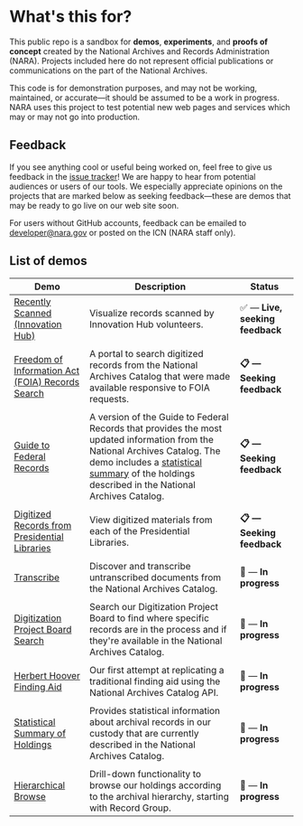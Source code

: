# What's this for?

This public repo is a sandbox for __demos__, __experiments__, and __proofs of concept__ created by the National Archives and Records Administration (NARA). Projects included here do not represent official publications or communications on the part of the National Archives.

This code is for demonstration purposes, and may not be working, maintained, or accurate—it should be assumed to be a work in progress. NARA uses this project to test potential new web pages and services which may or may not go into production.

## Feedback

If you see anything cool or useful being worked on, feel free to give us feedback in the [issue tracker](https://github.com/usnationalarchives/sandbox/issues)! We are happy to hear from potential audiences or users of our tools. We especially appreciate opinions on the projects that are marked below as seeking feedback—these are demos that may be ready to go live on our web site soon. 

For users without GitHub accounts, feedback can be emailed to developer@nara.gov or posted on the ICN (NARA staff only).

## List of demos

| Demo          | Description   | Status |
| ------------- | ------------- | ------ |
| [Recently Scanned (Innovation Hub)](https://www.archives.gov/innovation-hub/recentlyscanned) | Visualize records scanned by Innovation Hub volunteers. | :white_check_mark: — __Live, seeking feedback__ |
||||
| [Freedom of Information Act (FOIA) Records Search](https://usnationalarchives.github.io/sandbox/foia-search/index.html) | A portal to search digitized records from the National Archives Catalog that were made available responsive to FOIA requests. | __&#x1F4CB; — Seeking feedback__ |
||||
| [Guide to Federal Records](https://usnationalarchives.github.io/sandbox/guide-to-federal-records/index.html) | A version of the Guide to Federal Records that provides the most updated information from the National Archives Catalog. The demo includes a [statistical summary](https://usnationalarchives.github.io/demos/statistical_summary.html) of the holdings described in the National Archives Catalog. | __&#x1F4CB; — Seeking feedback__ |
||||
| [Digitized Records from Presidential Libraries](https://usnationalarchives.github.io/sandbox/presidential_libraries_portal.html) | View digitized materials from each of the Presidential Libraries. | __&#x1F4CB; — Seeking feedback__ |
||||
| [Transcribe](https://usnationalarchives.github.io/sandbox/transcription_mission.html) | Discover and transcribe untranscribed documents from the National Archives Catalog. | &#x1F6A7; — __In progress__ |
||||
| [Digitization Project Board Search](https://usnationalarchives.github.io/sandbox/digitization-search.html) | Search our Digitization Project Board to find where specific records are in the process and if they're available in the National Archives Catalog. | &#x1F6A7; — __In progress__ |
||||
| [Herbert Hoover Finding Aid](https://usnationalarchives.github.io/sandbox/hoover.html) | Our first attempt at replicating a traditional finding aid using the National Archives Catalog API. | &#x1F6A7; — __In progress__ |
||||
| [Statistical Summary of Holdings](https://usnationalarchives.github.io/sandbox/statistical_summary.html) | Provides statistical information about archival records in our custody that are currently described in the National Archives Catalog. | &#x1F6A7; — __In progress__ |
||||
| [Hierarchical Browse](https://usnationalarchives.github.io/sandbox/browse.html) | Drill-down functionality to browse our holdings according to the archival hierarchy, starting with Record Group. | &#x1F6A7; — __In progress__ |
